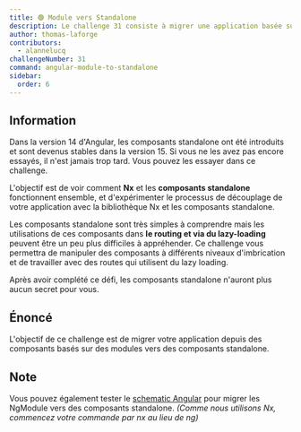 ```yaml
---
title: 🟢 Module vers Standalone
description: Le challenge 31 consiste à migrer une application basée sur des modules vers une application standalone.
author: thomas-laforge
contributors:
  - alannelucq
challengeNumber: 31
command: angular-module-to-standalone
sidebar:
  order: 6
---
```


## Information

Dans la version 14 d'Angular, les composants standalone ont été introduits et sont devenus stables dans la version 15. Si vous ne les avez pas encore essayés, il n'est jamais trop tard. Vous pouvez les essayer dans ce challenge.

L'objectif est de voir comment **Nx** et les **composants standalone** fonctionnent ensemble, et d'expérimenter le processus de découplage de votre application avec la bibliothèque Nx et les composants standalone.

Les composants standalone sont très simples à comprendre mais les utilisations de ces composants dans **le routing et via du lazy-loading** peuvent être un peu plus difficiles à appréhender. Ce challenge vous permettra de manipuler des composants à différents niveaux d'imbrication et de travailler avec des routes qui utilisent du lazy loading.

Après avoir complété ce défi, les composants standalone n'auront plus aucun secret pour vous.

## Énoncé

L'objectif de ce challenge est de migrer votre application depuis des composants basés sur des modules vers des composants standalone.

## Note

Vous pouvez également tester le [schematic Angular](https://angular.dev/reference/migrations/standalone) pour migrer les NgModule vers des composants standalone. _(Comme nous utilisons Nx, commencez votre commande par nx au lieu de ng)_
